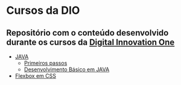 # Cursos da DIO

## Repositório com o conteúdo desenvolvido durante os cursos da [Digital Innovation One](https://digitalinnovation.one/)

- [JAVA](./JAVA/)
  - [Primeiros passos](./JAVA/primeiro-programa-java/)
  - [Desenvolvimento Básico em JAVA](./JAVA/desenvolvimento-basico-em-java/)
- [Flexbox em CSS](./Flexbox-em-CSS/)
